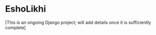 # EshoLikhi
 
[This is an ongoing Django project; will add details once it is sufficiently complete]
